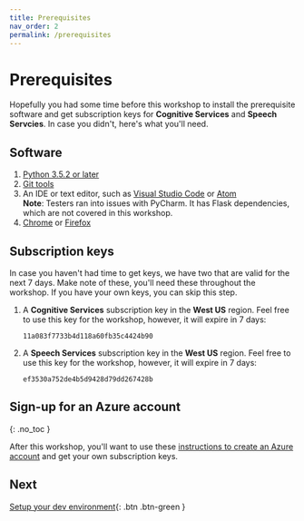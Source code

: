 ```yaml
---
title: Prerequisites
nav_order: 2
permalink: /prerequisites
---
```

# Prerequisites

Hopefully you had some time before this workshop to install the prerequisite software and get subscription keys for **Cognitive Services** and **Speech Servcies**. In case you didn't, here's what you'll need.

## Software

1. [Python 3.5.2 or later](https://www.python.org/downloads/)
2. [Git tools](https://git-scm.com/downloads)
3. An IDE or text editor, such as [Visual Studio Code](https://code.visualstudio.com/) or [Atom](https://atom.io/)  
   **Note**: Testers ran into issues with PyCharm. It has Flask dependencies, which are not covered in this workshop.
4. [Chrome](https://www.google.com/chrome/browser/) or [Firefox](https://www.mozilla.org/firefox)

## Subscription keys

In case you haven't had time to get keys, we have two that are valid for the next 7 days. Make note of these, you'll need these throughout the workshop. If you have your own keys, you can skip this step.

1. A **Cognitive Services** subscription key in the **West US** region. Feel free to use this key for the workshop, however, it will expire in 7 days:
   ```
   11a083f7733b4d118a60fb35c4424b90
   ```
2. A **Speech Services** subscription key in the **West US** region. Feel free to use this key for the workshop, however, it will expire in 7 days:
   ```
   ef3530a752de4b5d9428d79dd267428b
   ```

## Sign-up for an Azure account
{: .no_toc }

After this workshop, you'll want to use these [instructions to create an Azure account](https://docs.microsoft.com/azure/cognitive-services/cognitive-services-apis-create-account) and get your own subscription keys.

## Next

[Setup your dev environment](setup){: .btn .btn-green }

